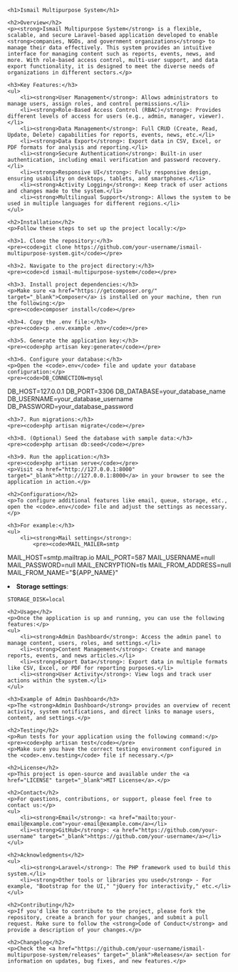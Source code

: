 <!DOCTYPE html>
<html lang="en">
<head>
    <meta charset="UTF-8">
    <meta name="viewport" content="width=device-width, initial-scale=1.0">
    <title>Ismail Multipurpose System</title>
</head>
<body>

    <h1>Ismail Multipurpose System</h1>

    <h2>Overview</h2>
    <p><strong>Ismail Multipurpose System</strong> is a flexible, scalable, and secure Laravel-based application developed to enable <strong>companies, NGOs, and government organizations</strong> to manage their data effectively. This system provides an intuitive interface for managing content such as reports, events, news, and more. With role-based access control, multi-user support, and data export functionality, it is designed to meet the diverse needs of organizations in different sectors.</p>

    <h3>Key Features:</h3>
    <ul>
        <li><strong>User Management</strong>: Allows administrators to manage users, assign roles, and control permissions.</li>
        <li><strong>Role-Based Access Control (RBAC)</strong>: Provides different levels of access for users (e.g., admin, manager, viewer).</li>
        <li><strong>Data Management</strong>: Full CRUD (Create, Read, Update, Delete) capabilities for reports, events, news, etc.</li>
        <li><strong>Data Export</strong>: Export data in CSV, Excel, or PDF formats for analysis and reporting.</li>
        <li><strong>Secure Authentication</strong>: Built-in user authentication, including email verification and password recovery.</li>
        <li><strong>Responsive UI</strong>: Fully responsive design, ensuring usability on desktops, tablets, and smartphones.</li>
        <li><strong>Activity Logging</strong>: Keep track of user actions and changes made to the system.</li>
        <li><strong>Multilingual Support</strong>: Allows the system to be used in multiple languages for different regions.</li>
    </ul>

    <h2>Installation</h2>
    <p>Follow these steps to set up the project locally:</p>

    <h3>1. Clone the repository:</h3>
    <pre><code>git clone https://github.com/your-username/ismail-multipurpose-system.git</code></pre>

    <h3>2. Navigate to the project directory:</h3>
    <pre><code>cd ismail-multipurpose-system</code></pre>

    <h3>3. Install project dependencies:</h3>
    <p>Make sure <a href="https://getcomposer.org/" target="_blank">Composer</a> is installed on your machine, then run the following:</p>
    <pre><code>composer install</code></pre>

    <h3>4. Copy the .env file:</h3>
    <pre><code>cp .env.example .env</code></pre>

    <h3>5. Generate the application key:</h3>
    <pre><code>php artisan key:generate</code></pre>

    <h3>6. Configure your database:</h3>
    <p>Open the <code>.env</code> file and update your database configuration:</p>
    <pre><code>DB_CONNECTION=mysql
DB_HOST=127.0.0.1
DB_PORT=3306
DB_DATABASE=your_database_name
DB_USERNAME=your_database_username
DB_PASSWORD=your_database_password</code></pre>

    <h3>7. Run migrations:</h3>
    <pre><code>php artisan migrate</code></pre>

    <h3>8. (Optional) Seed the database with sample data:</h3>
    <pre><code>php artisan db:seed</code></pre>

    <h3>9. Run the application:</h3>
    <pre><code>php artisan serve</code></pre>
    <p>Visit <a href="http://127.0.0.1:8000" target="_blank">http://127.0.0.1:8000</a> in your browser to see the application in action.</p>

    <h2>Configuration</h2>
    <p>To configure additional features like email, queue, storage, etc., open the <code>.env</code> file and adjust the settings as necessary.</p>

    <h3>For example:</h3>
    <ul>
        <li><strong>Mail settings</strong>:
            <pre><code>MAIL_MAILER=smtp
MAIL_HOST=smtp.mailtrap.io
MAIL_PORT=587
MAIL_USERNAME=null
MAIL_PASSWORD=null
MAIL_ENCRYPTION=tls
MAIL_FROM_ADDRESS=null
MAIL_FROM_NAME="${APP_NAME}"</code></pre>
        </li>
        <li><strong>Storage settings</strong>:
            <pre><code>STORAGE_DISK=local</code></pre>
        </li>
    </ul>

    <h2>Usage</h2>
    <p>Once the application is up and running, you can use the following features:</p>
    <ul>
        <li><strong>Admin Dashboard</strong>: Access the admin panel to manage content, users, roles, and settings.</li>
        <li><strong>Content Management</strong>: Create and manage reports, events, and news articles.</li>
        <li><strong>Export Data</strong>: Export data in multiple formats like CSV, Excel, or PDF for reporting purposes.</li>
        <li><strong>User Activity</strong>: View logs and track user actions within the system.</li>
    </ul>

    <h3>Example of Admin Dashboard</h3>
    <p>The <strong>Admin Dashboard</strong> provides an overview of recent activity, system notifications, and direct links to manage users, content, and settings.</p>

    <h2>Testing</h2>
    <p>Run tests for your application using the following command:</p>
    <pre><code>php artisan test</code></pre>
    <p>Make sure you have the correct testing environment configured in the <code>.env.testing</code> file if necessary.</p>

    <h2>License</h2>
    <p>This project is open-source and available under the <a href="LICENSE" target="_blank">MIT License</a>.</p>

    <h2>Contact</h2>
    <p>For questions, contributions, or support, please feel free to contact us:</p>
    <ul>
        <li><strong>Email</strong>: <a href="mailto:your-email@example.com">your-email@example.com</a></li>
        <li><strong>GitHub</strong>: <a href="https://github.com/your-username" target="_blank">https://github.com/your-username</a></li>
    </ul>

    <h2>Acknowledgments</h2>
    <ul>
        <li><strong>Laravel</strong>: The PHP framework used to build this system.</li>
        <li><strong>Other tools or libraries you used</strong> - For example, "Bootstrap for the UI," "jQuery for interactivity," etc.</li>
    </ul>

    <h2>Contributing</h2>
    <p>If you'd like to contribute to the project, please fork the repository, create a branch for your changes, and submit a pull request. Make sure to follow the <strong>Code of Conduct</strong> and provide a description of your changes.</p>

    <h2>Changelog</h2>
    <p>Check the <a href="https://github.com/your-username/ismail-multipurpose-system/releases" target="_blank">Releases</a> section for information on updates, bug fixes, and new features.</p>

</body>
</html>
